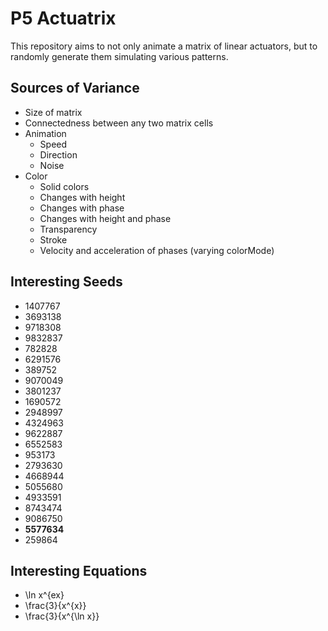 # P5 Actuatrix

This repository aims to not only animate a matrix of linear actuators, but to randomly generate them simulating various patterns.

## Sources of Variance

- Size of matrix
- Connectedness between any two matrix cells
- Animation
  - Speed
  - Direction
  - Noise
- Color
  - Solid colors
  - Changes with height
  - Changes with phase
  - Changes with height and phase
  - Transparency
  - Stroke
  - Velocity and acceleration of phases (varying colorMode)

## Interesting Seeds

- 1407767
- 3693138
- 9718308
- 9832837
- 782828
- 6291576
- 389752
- 9070049
- 3801237
- 1690572
- 2948997
- 4324963
- 9622887
- 6552583
- 953173
- 2793630
- 4668944
- 5055680
- 4933591
- 8743474
- 9086750
- **5577634**
- 259864

## Interesting Equations

- \ln x^{ex}
- \frac{3}{x^{x}}
- \frac{3}{x^{\ln x}}